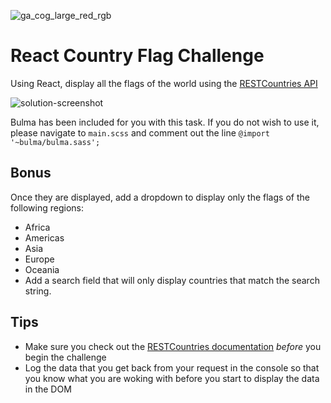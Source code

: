 ![ga_cog_large_red_rgb](https://cloud.githubusercontent.com/assets/40461/8183776/469f976e-1432-11e5-8199-6ac91363302b.png)

# React Country Flag Challenge

Using React, display all the flags of the world using the [RESTCountries API](https://restcountries.eu)

![solution-screenshot](https://media.git.generalassemb.ly/user/15120/files/8e03ac00-14cc-11e9-8b4b-1b4b3c7841a6)


Bulma has been included for you with this task. If you do not wish to use it, please navigate to `main.scss` and comment out the line `@import '~bulma/bulma.sass';`



## Bonus

Once they are displayed, add a dropdown to display only the flags of the following regions:

* Africa
* Americas
* Asia
* Europe
* Oceania
* Add a search field that will only display countries that match the search string.

## Tips

* Make sure you check out the [RESTCountries documentation](https://restcountries.eu) _before_ you begin the challenge
* Log the data that you get back from your request in the console so that you know what you are woking with before you start to display the data in the DOM

